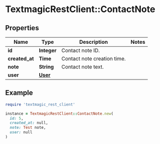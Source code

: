 # TextmagicRestClient::ContactNote

## Properties

| Name | Type | Description | Notes |
| ---- | ---- | ----------- | ----- |
| **id** | **Integer** | Contact note ID. |  |
| **created_at** | **Time** | Contact note creation time. |  |
| **note** | **String** | Contact note text. |  |
| **user** | [**User**](User.md) |  |  |

## Example

```ruby
require 'textmagic_rest_client'

instance = TextmagicRestClient::ContactNote.new(
  id: 5,
  created_at: null,
  note: Test note,
  user: null
)
```


